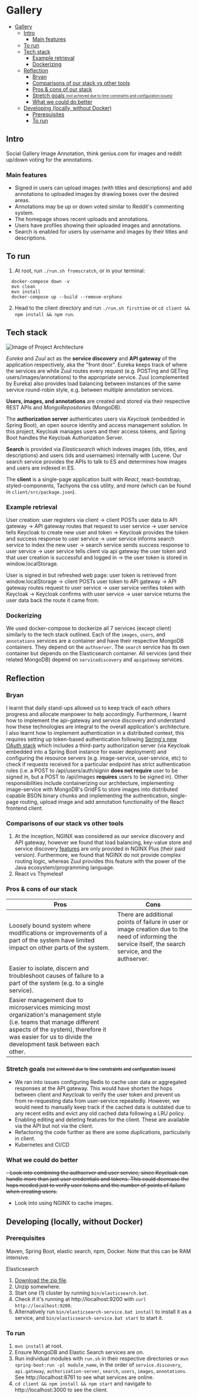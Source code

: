 # Gallery

- [Gallery](#gallery)
  - [Intro](#intro)
    - [Main features](#main-features)
  - [To run](#to-run)
  - [Tech stack](#tech-stack)
    - [Example retrieval](#example-retrieval)
    - [Dockerizing](#dockerizing)
  - [Reflection](#reflection)
    - [Bryan](#bryan)
    - [Comparisons of our stack vs other tools](#comparisons-of-our-stack-vs-other-tools)
    - [Pros & cons of our stack](#pros--cons-of-our-stack)
    - [Stretch goals <sub><sup>(not achieved due to time constraints and configuration issues)</sup></sub>](#stretch-goals-subsupnot-achieved-due-to-time-constraints-and-configuration-issuessupsub)
    - [What we could do better](#what-we-could-do-better)
  - [Developing (locally, without Docker)](#developing-locally-without-docker)
    - [Prerequisites](#prerequisites)
    - [To run](#to-run-1)

## Intro

Social Gallery Image Annotation, think genius.com for images and reddit up/down voting for the annotations.

### Main features

- Signed in users can upload images (with titles and descriptions) and add annotations to uploaded images by drawing boxes over the desired areas.
- Annotations may be up or down voted similar to Reddit's commenting system.
- The homepage shows recent uploads and annotations.
- Users have profiles showing their uploaded images and annotations.
- Search is enabled for users by username and images by their titles and descriptions.

## To run
1. At root, run `./run.sh fromscratch`, or in your terminal:
```
  docker-compose down -v
  mvn clean
  mvn install
  docker-compose up --build --remove-orphans
```
2. Head to the client directory and run `./run.sh firsttime` or `cd client && npm install && npm run`.

## Tech stack

![Image of Project Architecture](tech_stack.png "Image of Project Architecture")

*Eureka* and *Zuul* act as the **service discovery** and **API gateway** of the application respectively, aka the "front door". Eureka keeps track of where the services are while Zuul routes every request (e.g. POSTing and GETing users/images/annotations) to the appropriate service. Zuul (complemented by Eureka) also provides load balancing between instances of the same service round-robin style, e.g. between multiple annotation services.

**Users, images, and annotations** are created and stored via their respective REST APIs and *MongoRepositories* (MongoDB).

The **authorization server** authenticates users via *Keycloak* (embedded in Spring Boot), an open source identity and access management solution. In this project, Keycloak manages users and their access tokens, and Spring Boot handles the Keycloak Authorization Server.

**Search** is provided via *Elasticsearch* which indexes images (ids, titles, and descriptions) and users (ids and usernames) internally with Lucene. Our search service provides the APIs to talk to ES and determines how images and users are indexed in ES.

The **client** is a single-page application built with *React*, react-bootstrap, styled-components, Tachyons the css utility, and more (which can be found in `client/src/package.json`).
### Example retrieval

User creation: user registers via client -> client POSTs user data to API gateway -> API gateway routes that request to user service -> user service tells Keycloak to create new user and token -> Keycloak provides the token and success response to user service -> user service informs search service to index the new user -> search service sends success response to user service -> user service tells client via api gateway the user token and that user creation is successful and logged in -> the user token is stored in window.localStorage.

User is signed in but refreshed web page: user token is retrieved from window.localStorage -> client POSTs user token to API gateway -> API gateway routes request to user service -> user service verifies token with Keycloak -> Keycloak confirms with user service -> user service returns the user data back the route it came from.

### Dockerizing

We used docker-compose to dockerize all 7 services (except client) similarly to the tech stack outlined. Each of the `images`, `users`, and `annotations` services are a container and have their respective MongoDB containers. They depend on the `authserver`. The `search` service has its own container but depends on the Elasticsearch container. All services (and their related MongoDB) depend on `servicediscovery` and `apigateway` services.

## Reflection

### Bryan

I learnt that daily stand-ups allowed us to keep track of each others progress and allocate manpower to help accordingly. Furthermore, I learnt how to implement the api-gateway and service discovery and understand how these technologies are integral to the overall application's architecture. I also learnt how to implement authentication in a distributed context, this requires setting up token-based authentication following [Spring's new OAuth stack](https://github.com/spring-projects/spring-security/wiki/OAuth-2.0-Migration-Guide) which includes a third-party authorization server (via Keycloak embedded into a Spring Boot instance for easier deployment) and configuring the resource servers (e.g. image-service, user-service, etc) to check if requests received for a particular endpoint has strict authentication rules (i.e. a POST to /api/users/auth/signin **does not require** user to be signed in, but a POST to /api/images **requires** users to be signed in). Other responsibilities include containerizing our architecture, implementing image-service with MongoDB's GridFS to store images into distributed capable BSON binary chunks and implementing the authentication, single-page routing, upload image and add annotation functionality of the React frontend client.

### Comparisons of our stack vs other tools

1. At the inception, NGINX was considered as our service discovery and API gateway, however we found that load balancing, key-value store and service discovery [features](https://www.nginx.com/products/nginx/compare-models) are only provided in NGINX Plus (their paid version). Furthermore, we found that NGINX do not provide complex routing logic, whereas Zuul provides this feature with the power of the Java ecosystem/programming language.
2. React vs Thymeleaf

### Pros & cons of our stack
| Pros | Cons |
| ---- | ---- |
| Loosely bound system where modifications or improvements of a part of the system have limited impact on other parts of the system. | There are additional points of failure in user or image creation due to the need of informing the service itself, the search service, and the authserver. |
| Easier to isolate, discern and troubleshoot causes of failure to a part of the system (e.g. to a single service). |  |
| Easier management due to microservices mimicing most organization's management style (i.e. teams that manage different aspects of the system), therefore it was easier for us to divide the development task between each other. |  |

### Stretch goals <sub><sup>(not achieved due to time constraints and configuration issues)</sup></sub>

- We ran into issues configuring Redis to cache user data or aggregated responses at the API gateway. This would have shorten the hops between client and Keycloak to verify the user token and prevent us from re-requesting data from user-service repeatedly. However, we would need to manually keep track if the cached data is outdated due to any recent edits and evict any old cached data following a LRU policy.
- Enabling editing and deleting features for the client. These are available via the API but not via the client.
- Refactoring the code further as there are some duplications, particularly in client.
- Kubernetes and CI/CD

### What we could do better
~~- Look into combining the authserver and user service, since Keycloak can handle more than just user credentials and tokens. This could decrease the hops needed just to verify user tokens and the number of points of failure when creating users.~~
- Look into using NGINX to cache images.

## Developing (locally, without Docker)

### Prerequisites

Maven, Spring Boot, elastic search, npm, Docker. Note that this can be RAM intensive.

Elasticsearch

1. [Download the zip file](https://www.elastic.co/downloads/elasticsearch).
2. Unzip somewhere.
3. Start one (1) cluster by running `bin/elasticsearch.bat`.
4. Check if it's running at http://localhost:9200 with `curl http://localhost:9200`.
5. Alternatively run `bin/elasticsearch-service.bat install` to install it as a service, and `bin/elasticsearch-service.bat start` to start it.

### To run

1. `mvn install` at root.
2. Ensure MongoDB and Elastic Search services are on.
3. Run individual modules with `run.sh` in their respective directories or `mvn spring-boot:run -pl module_name`, in the order of `service.discovery`, `api.gateway`, `authorization-server`, `search`, `users`, `images`, `annotations`. See http://localhost:8761 to see what services are online.
4. `cd client && npm install && npm start` and navigate to http://localhost:3000 to see the client.
